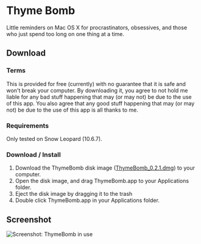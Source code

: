 Thyme Bomb
==========

Little reminders on Mac OS X for procrastinators, obsessives, and those who just spend too long on one thing at a time.

Download
--------

### Terms

This is provided for free (currently) with no guarantee that it is safe and won't break your computer.
By downloading it, you agree to not hold me liable for any bad stuff happening that may (or may not) be due to the use of this app. You also agree that any good stuff happening that may (or may not) be due to the use of this app is all thanks to me.

### Requirements

Only tested on Snow Leopard (10.6.7).

### Download / Install

1. Download the ThymeBomb disk image ([ThymeBomb_0.2.1.dmg](https://github.com/unnamedculprit/ThymeBomb/raw/master/ThymeBomb_0.2.1.dmg "Download ThymeBomb_0.2.1.dmg")) to your computer.
2. Open the disk image, and drag ThymeBomb.app to your Applications folder.
3. Eject the disk image by dragging it to the trash
4. Double click ThymeBomb.app in your Applications folder.

Screenshot
----------

![Screenshot: ThymeBomb in use](http://www.mattg.co.uk/apps/thymebomb/ThymeBomb_Menu.png "ThymeBomb Menu")